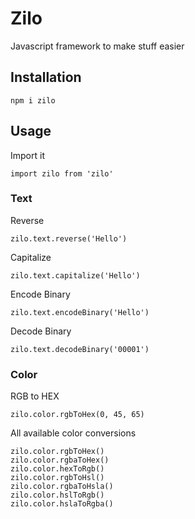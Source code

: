 # Zilo
Javascript framework to make stuff easier

## Installation
```
npm i zilo
```

## Usage
Import it
```
import zilo from 'zilo'
```

### Text
Reverse
```
zilo.text.reverse('Hello')
```

Capitalize
```
zilo.text.capitalize('Hello')
```

Encode Binary
```
zilo.text.encodeBinary('Hello')
```

Decode Binary
```
zilo.text.decodeBinary('00001')
```

### Color
RGB to HEX
```
zilo.color.rgbToHex(0, 45, 65)
```

All available color conversions
```
zilo.color.rgbToHex()
zilo.color.rgbaToHex()
zilo.color.hexToRgb()
zilo.color.rgbToHsl()
zilo.color.rgbaToHsla()
zilo.color.hslToRgb()
zilo.color.hslaToRgba()
```